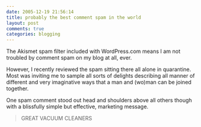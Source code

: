 ```yaml
---
date: 2005-12-19 21:56:14
title: probably the best comment spam in the world
layout: post
comments: true
categories: blogging
---
```

The Akismet spam filter included with WordPress.com means I am not
troubled by comment spam on my blog at all, ever.

However, I recently reviewed the spam sitting there all alone in
quarantine. Most was inviting me to sample all sorts of delights
describing all manner of different and very imaginative ways that a man
and (wo)man can be joined together.

One spam comment stood out head and shoulders above all others though
with a blissfully simple but effective, marketing message.
> GREAT VACUUM CLEANERS
